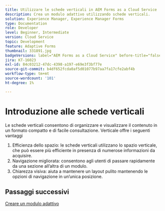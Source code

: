 ```yaml
---
title: Utilizzare le schede verticali in AEM Forms as a Cloud Service
description: Crea un modulo adattivo utilizzando schede verticali.
solution: Experience Manager, Experience Manager Forms
type: Documentation
role: Developer
level: Beginner, Intermediate
version: Cloud Service
topic: Development
feature: Adaptive Forms
thumbnail: 331891.jpg
badgeVersions: label="AEM Forms as a Cloud Service" before-title="false"
jira: KT-16023
exl-id: 84c03212-47dc-4398-a197-e69e3f3bf77e
source-git-commit: b4df652fcda0af5d01077b97aa7fa17cfe2abf4b
workflow-type: tm+mt
source-wordcount: '101'
ht-degree: 1%

---
```


# Introduzione alle schede verticali

Le schede verticali consentono di organizzare e visualizzare il contenuto in un formato compatto e di facile consultazione. Verticale offre i seguenti vantaggi
1. Efficienza dello spazio: le schede verticali utilizzano lo spazio verticale, che può essere più efficiente in presenza di numerose informazioni da acquisire.
1. Navigazione migliorata: consentono agli utenti di passare rapidamente da una sezione all’altra di un modulo.
1. Chiarezza visiva: aiuta a mantenere un layout pulito mantenendo le opzioni di navigazione in un’unica posizione.

## Passaggi successivi

[Creare un modulo adattivo](./create-af.md)
